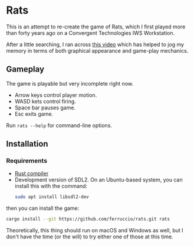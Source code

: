# Rats

This is an attempt to re-create the game of Rats, which I first played more than
forty years ago on a Convergent Technologies IWS Workstation.

After a little searching, I ran across
[this video](https://www.youtube.com/watch?v=CBqMuL_LlP4) which has helped to
jog my memory in terms of both graphical appearance and game-play mechanics.

## Gameplay

The game is playable but very incomplete right now.

- Arrow keys control player motion.
- WASD kets control firing.
- Space bar pauses game.
- Esc exits game.

Run `rats --help` for command-line options.

## Installation

### Requirements

- [Rust compiler](https://www.rust-lang.org/)
- Development version of SDL2. On an Ubuntu-based system, you can install this
  with the command:
  ```sh
  sudo apt install libsdl2-dev
  ```

then you can install the game:

```sh
cargo install --git https://github.com/ferruccio/rats.git rats
```

Theoretically, this thing should run on macOS and Windows as well, but I don't
have the time (or the will) to try either one of those at this time.
